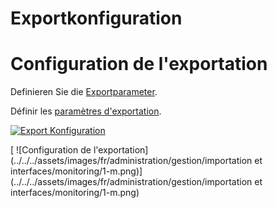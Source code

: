 <!-- TRANSLATED by md-translate -->
# Exportkonfiguration

# Configuration de l'exportation

Definieren Sie die [Exportparameter](../../../../automatisierung-und-integration/network-monitoring/nagios.md).

Définir les [paramètres d'exportation](../../../automatisation-et-intégration/network-monitoring/nagios.md).

[![Export Konfiguration](../../../../assets/images/de/administration/verwaltung/import-und-schnittstellen/monitoring/1-m.png)](../../../../assets/images/de/administration/verwaltung/import-und-schnittstellen/monitoring/1-m.png)

[ ![Configuration de l'exportation](../../../assets/images/fr/administration/gestion/importation et interfaces/monitoring/1-m.png)](../../../assets/images/fr/administration/gestion/importation et interfaces/monitoring/1-m.png)